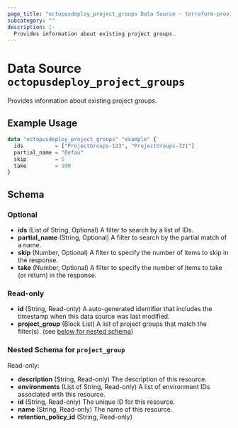 ```yaml
---
page_title: "octopusdeploy_project_groups Data Source - terraform-provider-octopusdeploy"
subcategory: ""
description: |-
  Provides information about existing project groups.
---
```


# Data Source `octopusdeploy_project_groups`

Provides information about existing project groups.

## Example Usage

```terraform
data "octopusdeploy_project_groups" "example" {
  ids          = ["ProjectGroups-123", "ProjectGroups-321"]
  partial_name = "Defau"
  skip         = 5
  take         = 100
}
```

## Schema

### Optional

- **ids** (List of String, Optional) A filter to search by a list of IDs.
- **partial_name** (String, Optional) A filter to search by the partial match of a name.
- **skip** (Number, Optional) A filter to specify the number of items to skip in the response.
- **take** (Number, Optional) A filter to specify the number of items to take (or return) in the response.

### Read-only

- **id** (String, Read-only) A auto-generated identifier that includes the timestamp when this data source was last modified.
- **project_group** (Block List) A list of project groups that match the filter(s). (see [below for nested schema](#nestedblock--project_group))

<a id="nestedblock--project_group"></a>
### Nested Schema for `project_group`

Read-only:

- **description** (String, Read-only) The description of this resource.
- **environments** (List of String, Read-only) A list of environment IDs associated with this resource.
- **id** (String, Read-only) The unique ID for this resource.
- **name** (String, Read-only) The name of this resource.
- **retention_policy_id** (String, Read-only)


